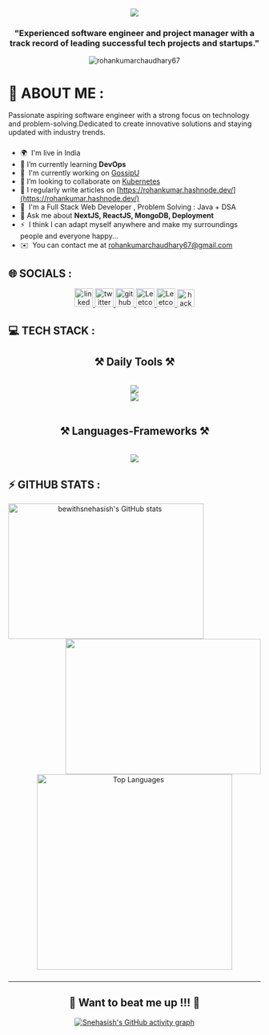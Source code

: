 <h1 align="center">
    <img src="https://readme-typing-svg.herokuapp.com/?font=Righteous&size=35&center=true&vCenter=true&width=500&height=70&duration=4000&lines=Hi+There!+👋;+I'm+Rohan+Kumar+Chaudhary!;" />
</h1>

<h3 align="center">"Experienced software engineer and project manager with a track record of leading successful tech projects and startups."</h3>

<p align="center"> <img src="https://komarev.com/ghpvc/?username=rohankumarchaudhary67&label=Profile%20views&color=0e75b6&style=flat" alt="rohankumarchaudhary67" /> </p>

# 💫 ABOUT ME :
Passionate aspiring software engineer with a strong focus on technology and problem-solving.Dedicated to create innovative solutions and staying updated with industry trends.
###

###

* 🌍  I'm live in India
* 🌱  I’m currently learning **DevOps**
* 🚀  I'm currently working on [GossipU](https://gossipu.vercel.app)
* 👯  I’m looking to collaborate on [Kubernetes](https://github.com/kubernetes/kubernetes)
* 📝  I regularly write articles on [https://rohankumar.hashnode.dev/](https://rohankumar.hashnode.dev/)
* 🧠  I'm a Full Stack Web Developer , Problem Solving : Java + DSA
* 💬  Ask me about **NextJS, ReactJS, MongoDB, Deployment**
* ⚡  I think I can adapt myself anywhere and make my surroundings people and everyone happy...
* ✉️  You can contact me at [rohankumarchaudhary67@gmail.com](mailto:rohankumarchaudhary67@gmail.com)



## 🌐 SOCIALS :
<div align="center"> 
  <a href="https://www.linkedin.com/in/rohankumarchaudhary67/" target="_blank">
    <img src="https://img.shields.io/badge/LinkedIn-0077B5?style=for-the-badge&logo=linkedin&logoColor=white" target="_blank" height="37" alt="linked in logo"/>
  </a>
  <a href="https://x.com/rohan_kumar67" target="_blank">
    <img src="https://img.shields.io/badge/TWITTER-%23000000.svg?style=for-the-badge&logo=x&logoColor=white" target="_blank" height="37" alt="twitter x logo"/>
  </a>
  <a href="https://github.com/rohankumarchaudhary67" target="_blank">
    <img src="https://img.shields.io/badge/github-333333.svg?style=for-the-badge&logo=github&logoColor=white" target="_blank" height="37" alt="github logo"/>
  </a>
  <a href="mailto:rohankumarchaudhary67@gmail.com">
    <img src="https://img.shields.io/badge/Gmail-333333?style=for-the-badge&logo=gmail&logoColor=red" target="_blank" height="37" alt="Leetcode logo" />
  </a>
  <a href="https://leetcode.com/u/rohankumarchaudhary67/">
    <img src="https://img.shields.io/badge/LeetCode-333333?style=for-the-badge&logo=LeetCode&logoColor=#d16c06" target="_blank" height="37" alt="Leetcode logo" />
  </a>
  <a href="https://www.hackerrank.com/profile/rohan2532004">
    <img src="https://img.shields.io/static/v1?message=HackerRank&logo=hackerrank&label=&color=2EC866&logoColor=white&labelColor=&style=for-the-badge" height="35" alt="hackerrank logo"  />
  </a>
</div>


## 💻 TECH STACK :

<h2 align="center">⚒️ Daily Tools ⚒️</h2>
<br/>
<div align="center">
    <img src="https://skillicons.dev/icons?i=aws,docker,kubernetes,notion,github,git,postman,figma,gcp,vercel,netlify,prisma,pycharm" />
    <br>
    <img src="https://skillicons.dev/icons?i=linux,windows,vscode,npm,svg,stackoverflow,pr,ps,au,ae,linkedin,twitter,gmail,discord" />
    <!-- <img src="https://skillicons.dev/icons?i=arch" /> -->
    <br>
</div>
<br/>
<h2 align="center">⚒️ Languages-Frameworks ⚒️</h2>
<br/>
<div align="center">
    <img src="https://skillicons.dev/icons?i=c,cpp,html,css,bootstrap,tailwind,javascript,typescript,nodejs,react,next,express,redux,mongodb,mysql,python,java,pug,matlab,postgress" />
    <br>
</div>


## ⚡ GITHUB STATS :
<div align=center>
<a href="http://www.github.com/rohankumarchaudhary67"><img width=390 height=270 align="left" src="https://github-readme-stats.vercel.app/api?username=rohankumarchaudhary67&show_icons=true&hide=&count_private=true&title_color=10b981&text_color=ffffff&icon_color=3382ed&bg_color=22272e&hide_border=true&show_icons=true" alt="bewithsnehasish's GitHub stats" /></a>

<a href="http://www.github.com/rohankumarchaudhary67"><img align="right" width=390 height=270 src="https://github-readme-streak-stats.herokuapp.com/?user=rohankumarchaudhary67&stroke=ffffff&background=22272e&ring=10b981&fire=10b981&currStreakNum=ffffff&currStreakLabel=10b981&sideNums=ffffff&sideLabels=ffffff&dates=ffffff&hide_border=true" /></a>

<a href="https://github.com/rohankumarchaudhary67" align="center"><img width=390 align="center" src="https://github-readme-stats-salesp07.vercel.app/api/top-langs/?username=rohankumarchaudhary67&hide=HTML&langs_count=8&layout=compact&theme=react&border_radius=10&size_weight=0.5&count_weight=0.5&exclude_repo=github-readme-stats" alt="Top Languages" /></a>
</div>

###

<hr/>

<div align="center">
  <h2>🐍 Want to beat me up !!! 🐍</h2>

  [![Snehasish's GitHub activity graph](https://github-readme-activity-graph.vercel.app/graph?username=rohankumarchaudhary67&theme=high-contrast)](https://github.com/rohankumarchaudhary67/github-readme-activity-graph)

  <br/><br/><br/>
</div>

